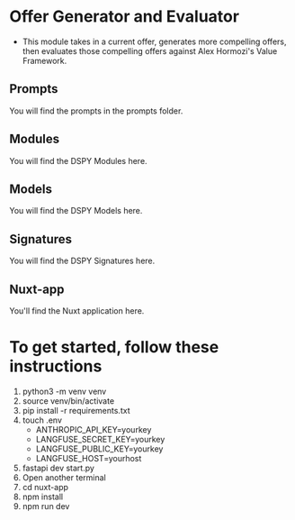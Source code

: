 # Offer Generator and Evaluator
- This module takes in a current offer, generates more compelling offers, then evaluates
those compelling offers against Alex Hormozi's Value Framework.

## Prompts
You will find the prompts in the prompts folder.

## Modules
You will find the DSPY Modules here.

## Models
You will find the DSPY Models here.

## Signatures
You will find the DSPY Signatures here.

## Nuxt-app
You'll find the Nuxt application here.


# To get started, follow these instructions
1. python3 -m venv venv
2. source venv/bin/activate
3. pip install -r requirements.txt
4. touch .env
    - ANTHROPIC_API_KEY=yourkey
    - LANGFUSE_SECRET_KEY=yourkey
    - LANGFUSE_PUBLIC_KEY=yourkey
    - LANGFUSE_HOST=yourhost
5. fastapi dev start.py
6. Open another terminal
7. cd nuxt-app
8. npm install
9. npm run dev